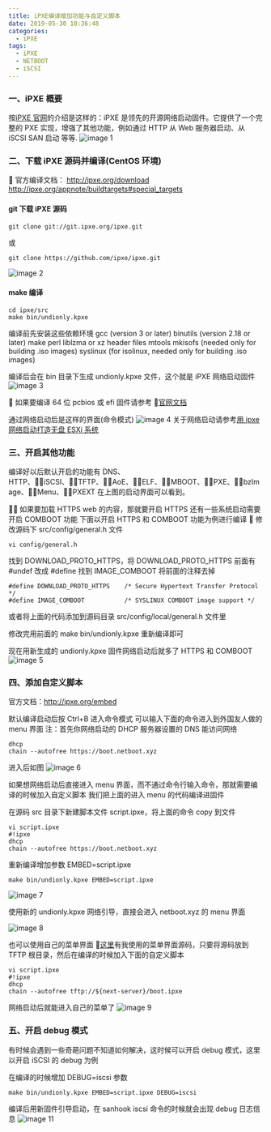 ```yaml
---
title: iPXE编译增加功能与自定义脚本
date: 2019-05-30 10:36:48
categories:
  - iPXE
tags:
  - iPXE
  - NETBOOT
  - iSCSI
---
```


<!--more-->

### 一、iPXE 概要

按[iPXE 官网](http://ipxe.org/start)的介绍是这样的：iPXE 是领先的开源网络启动固件。它提供了一个完整的 PXE 实现，增强了其他功能，例如通过 HTTP 从 Web 服务器启动、从 iSCSI SAN 启动 等等.
![image 1](1.png)

### 二、下载 iPXE 源码并编译(CentOS 环境)

 官方编译文档：
http://ipxe.org/download
http://ipxe.org/appnote/buildtargets#special_targets

#### git 下载 iPXE 源码

```
git clone git://git.ipxe.org/ipxe.git
```

或

```
git clone https://github.com/ipxe/ipxe.git
```

![image 2](2.png)

#### make 编译

```
cd ipxe/src
make bin/undionly.kpxe
```

编译前先安装这些依赖环境
gcc (version 3 or later)
binutils (version 2.18 or later)
make
perl
liblzma or xz header files
mtools
mkisofs (needed only for building .iso images)
syslinux (for isolinux, needed only for building .iso images)

编译后会在 bin 目录下生成 undionly.kpxe 文件，这个就是 iPXE 网络启动固件
![image 3](3.png)

 如果要编译 64 位 pcbios 或 efi 固件请参考 [官网文档](http://ipxe.org/appnote/buildtargets#special_targets)

通过网络启动后是这样的界面(命令模式)
![image 4](4.png)
关于网络启动请参考[用 ipxe 网络启动打造无盘 ESXi 系统](https://blog.open4j.com/2019/05/29/net-boot-ipxe-esxi-centos-windows-etc-from-iscsi-lun/)

### 三、开启其他功能

编译好以后默认开启的功能有
DNS、HTTP、iSCSI、TFTP、AoE、ELF、MBOOT、PXE、bzImage、Menu、PXEXT
在上图的启动界面可以看到。

 如果要加载 HTTPS web 的内容，那就要开启 HTTPS
还有一些系统启动需要开启 COMBOOT 功能
下面以开启 HTTPS 和 COMBOOT 功能为例进行编译
 修改源码下 src/config/general.h 文件

```
vi config/general.h
```

找到 DOWNLOAD_PROTO_HTTPS，将 DOWNLOAD_PROTO_HTTPS 前面有#undef 改成 #define
找到 IMAGE_COMBOOT 将前面的注释去掉

```
#define DOWNLOAD_PROTO_HTTPS    /* Secure Hypertext Transfer Protocol */
#define IMAGE_COMBOOT           /* SYSLINUX COMBOOT image support */
```

或者将上面的代码添加到源码目录 src/config/local/general.h 文件里

修改完用前面的 make bin/undionly.kpxe 重新编译即可

现在用新生成的 undionly.kpxe 固件网络启动后就多了 HTTPS 和 COMBOOT
![image 5](5.png)

### 四、添加自定义脚本

官方文档：http://ipxe.org/embed

默认编译启动后按 Ctrl+B 进入命令模式
可以输入下面的命令进入到外国友人做的 menu 界面
注：首先你网络启动的 DHCP 服务器设置的 DNS 能访问网络

```
dhcp
chain --autofree https://boot.netboot.xyz
```

进入后如图
![image 6](6.png)

如果想网络启动后直接进入 menu 界面，而不通过命令行输入命令，那就需要编译的时候加入自定义脚本
我们把上面的进入 menu 的代码编译进固件

在源码 src 目录下新建脚本文件 script.ipxe，将上面的命令 copy 到文件

```
vi script.ipxe
#!ipxe
dhcp
chain --autofree https://boot.netboot.xyz
```

重新编译增加参数 EMBED=script.ipxe

```
make bin/undionly.kpxe EMBED=script.ipxe
```

![image 7](7.png)

使用新的 undionly.kpxe 网络引导，直接会进入 netboot.xyz 的 menu 界面

![image 8](8.png)

也可以使用自己的菜单界面
[这里](https://github.com/fronttang/netboot-tftp)有我使用的菜单界面源码，只要将源码放到 TFTP 根目录，然后在编译的时候加入下面的自定义脚本

```
vi script.ipxe
#!ipxe
dhcp
chain --autofree tftp://${next-server}/boot.ipxe
```

网络启动后就能进入自己的菜单了
![image 9](9.png)

### 五、开启 debug 模式

有时候会遇到一些奇葩问题不知道如何解决，这时候可以开启 debug 模式，这里以开启 iSCSI 的 debug 为例

在编译的时候增加 DEBUG=iscsi 参数

```
make bin/undionly.kpxe EMBED=script.ipxe DEBUG=iscsi
```

编译后用新固件引导启动，在 sanhook iscsi 命令的时候就会出现 debug 日志信息
![image 11](11.png)

